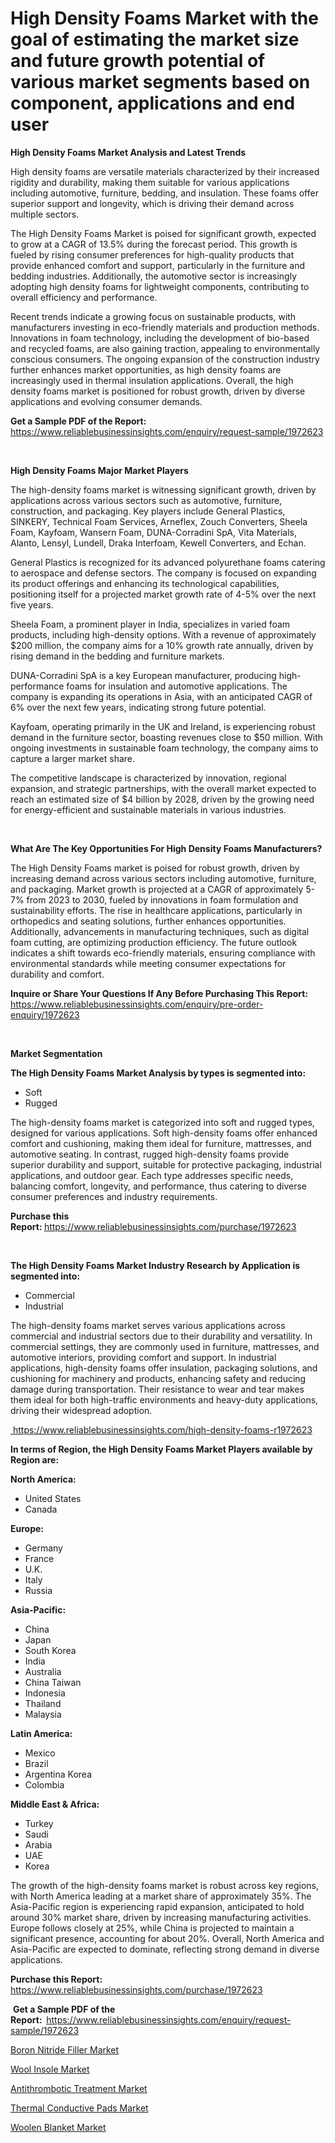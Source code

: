 <p><h1>High Density Foams Market with the goal of estimating the market size and future growth potential of various market segments based on component, applications and end user</h1></p><p><strong>High Density Foams Market Analysis and Latest Trends</strong></p>
<p><p>High density foams are versatile materials characterized by their increased rigidity and durability, making them suitable for various applications including automotive, furniture, bedding, and insulation. These foams offer superior support and longevity, which is driving their demand across multiple sectors.</p><p>The High Density Foams Market is poised for significant growth, expected to grow at a CAGR of 13.5% during the forecast period. This growth is fueled by rising consumer preferences for high-quality products that provide enhanced comfort and support, particularly in the furniture and bedding industries. Additionally, the automotive sector is increasingly adopting high density foams for lightweight components, contributing to overall efficiency and performance.</p><p>Recent trends indicate a growing focus on sustainable products, with manufacturers investing in eco-friendly materials and production methods. Innovations in foam technology, including the development of bio-based and recycled foams, are also gaining traction, appealing to environmentally conscious consumers. The ongoing expansion of the construction industry further enhances market opportunities, as high density foams are increasingly used in thermal insulation applications. Overall, the high density foams market is positioned for robust growth, driven by diverse applications and evolving consumer demands.</p></p>
<p><strong>Get a Sample PDF of the Report:&nbsp;</strong> <a href="https://www.reliablebusinessinsights.com/enquiry/request-sample/1972623?utm_campaign=96&utm_medium=2&utm_source=Github&utm_content=ia&utm_term=14112024&utm_id=high-density-foams">https://www.reliablebusinessinsights.com/enquiry/request-sample/1972623</a></p>
<p>&nbsp;</p>
<p><strong>High Density Foams Major Market Players</strong></p>
<p><p>The high-density foams market is witnessing significant growth, driven by applications across various sectors such as automotive, furniture, construction, and packaging. Key players include General Plastics, SINKERY, Technical Foam Services, Arneflex, Zouch Converters, Sheela Foam, Kayfoam, Wansern Foam, DUNA-Corradini SpA, Vita Materials, Alanto, Lensyl, Lundell, Draka Interfoam, Kewell Converters, and Echan.</p><p>General Plastics is recognized for its advanced polyurethane foams catering to aerospace and defense sectors. The company is focused on expanding its product offerings and enhancing its technological capabilities, positioning itself for a projected market growth rate of 4-5% over the next five years.</p><p>Sheela Foam, a prominent player in India, specializes in varied foam products, including high-density options. With a revenue of approximately $200 million, the company aims for a 10% growth rate annually, driven by rising demand in the bedding and furniture markets.</p><p>DUNA-Corradini SpA is a key European manufacturer, producing high-performance foams for insulation and automotive applications. The company is expanding its operations in Asia, with an anticipated CAGR of 6% over the next few years, indicating strong future potential.</p><p>Kayfoam, operating primarily in the UK and Ireland, is experiencing robust demand in the furniture sector, boasting revenues close to $50 million. With ongoing investments in sustainable foam technology, the company aims to capture a larger market share.</p><p>The competitive landscape is characterized by innovation, regional expansion, and strategic partnerships, with the overall market expected to reach an estimated size of $4 billion by 2028, driven by the growing need for energy-efficient and sustainable materials in various industries.</p></p>
<p>&nbsp;</p>
<p><strong>What Are The Key Opportunities For High Density Foams Manufacturers?</strong></p>
<p><p>The High Density Foams market is poised for robust growth, driven by increasing demand across various sectors including automotive, furniture, and packaging. Market growth is projected at a CAGR of approximately 5-7% from 2023 to 2030, fueled by innovations in foam formulation and sustainability efforts. The rise in healthcare applications, particularly in orthopedics and seating solutions, further enhances opportunities. Additionally, advancements in manufacturing techniques, such as digital foam cutting, are optimizing production efficiency. The future outlook indicates a shift towards eco-friendly materials, ensuring compliance with environmental standards while meeting consumer expectations for durability and comfort.</p></p>
<p><strong>Inquire or Share Your Questions If Any Before Purchasing This Report:</strong> <a href="https://www.reliablebusinessinsights.com/enquiry/pre-order-enquiry/1972623?utm_campaign=96&utm_medium=2&utm_source=Github&utm_content=ia&utm_term=14112024&utm_id=high-density-foams">https://www.reliablebusinessinsights.com/enquiry/pre-order-enquiry/1972623</a></p>
<p>&nbsp;</p>
<p><strong>Market Segmentation</strong></p>
<p><strong>The High Density Foams Market Analysis by types is segmented into:</strong></p>
<p><ul><li>Soft</li><li>Rugged</li></ul></p>
<p><p>The high-density foams market is categorized into soft and rugged types, designed for various applications. Soft high-density foams offer enhanced comfort and cushioning, making them ideal for furniture, mattresses, and automotive seating. In contrast, rugged high-density foams provide superior durability and support, suitable for protective packaging, industrial applications, and outdoor gear. Each type addresses specific needs, balancing comfort, longevity, and performance, thus catering to diverse consumer preferences and industry requirements.</p></p>
<p><strong>Purchase this Report:&nbsp;</strong><a href="https://www.reliablebusinessinsights.com/purchase/1972623?utm_campaign=96&utm_medium=2&utm_source=Github&utm_content=ia&utm_term=14112024&utm_id=high-density-foams">https://www.reliablebusinessinsights.com/purchase/1972623</a></p>
<p>&nbsp;</p>
<p><strong>The High Density Foams Market Industry Research by Application is segmented into:</strong></p>
<p><ul><li>Commercial</li><li>Industrial</li></ul></p>
<p><p>The high-density foams market serves various applications across commercial and industrial sectors due to their durability and versatility. In commercial settings, they are commonly used in furniture, mattresses, and automotive interiors, providing comfort and support. In industrial applications, high-density foams offer insulation, packaging solutions, and cushioning for machinery and products, enhancing safety and reducing damage during transportation. Their resistance to wear and tear makes them ideal for both high-traffic environments and heavy-duty applications, driving their widespread adoption.</p></p>
<p><a href="https://www.reliablebusinessinsights.com/high-density-foams-r1972623?utm_campaign=96&utm_medium=2&utm_source=Github&utm_content=ia&utm_term=14112024&utm_id=high-density-foams">&nbsp;https://www.reliablebusinessinsights.com/high-density-foams-r1972623</a></p>
<p><strong>In terms of Region, the High Density Foams Market Players available by Region are:</strong></p>
<p>
    <p> <strong> North America: </strong>
        <ul>
            <li>United States</li>
            <li>Canada</li>
        </ul>
        </p> 
    <p> <strong> Europe: </strong>
        <ul>
            <li>Germany</li>
            <li>France</li>
            <li>U.K.</li>
            <li>Italy</li>
            <li>Russia</li>
        </ul>
        </p> 
    <p> <strong> Asia-Pacific: </strong>
        <ul>
            <li>China</li>
            <li>Japan</li>
            <li>South Korea</li>
            <li>India</li>
            <li>Australia</li>
            <li>China Taiwan</li>
            <li>Indonesia</li>
            <li>Thailand</li>
            <li>Malaysia</li>
        </ul>
        </p> 
    <p> <strong> Latin America: </strong>
        <ul>
            <li>Mexico</li>
            <li>Brazil</li>
            <li>Argentina Korea</li>
            <li>Colombia</li>
        </ul>
        </p> 
    <p> <strong> Middle East & Africa: </strong>
        <ul>
            <li>Turkey</li>
            <li>Saudi</li>
            <li>Arabia</li>
            <li>UAE</li>
            <li>Korea</li>
        </ul>
    </p>
    </p>
<p><p>The growth of the high-density foams market is robust across key regions, with North America leading at a market share of approximately 35%. The Asia-Pacific region is experiencing rapid expansion, anticipated to hold around 30% market share, driven by increasing manufacturing activities. Europe follows closely at 25%, while China is projected to maintain a significant presence, accounting for about 20%. Overall, North America and Asia-Pacific are expected to dominate, reflecting strong demand in diverse applications.</p></p>
<p><strong>Purchase this Report: </strong><a href="https://www.reliablebusinessinsights.com/purchase/1972623?utm_campaign=96&utm_medium=2&utm_source=Github&utm_content=ia&utm_term=14112024&utm_id=high-density-foams">https://www.reliablebusinessinsights.com/purchase/1972623</a></p>
<p>&nbsp;<strong>Get a Sample PDF of the Report:&nbsp;&nbsp;</strong><a href="https://www.reliablebusinessinsights.com/enquiry/request-sample/1972623?utm_campaign=96&utm_medium=2&utm_source=Github&utm_content=ia&utm_term=14112024&utm_id=high-density-foams">https://www.reliablebusinessinsights.com/enquiry/request-sample/1972623</a></p>
<p><strong></strong></p>
<p><p><a href="https://github.com/SanjidaKhan901/Market-Research-Report-List-1/blob/main/boron-nitride-filler-market.md?utm_campaign=96&utm_medium=2&utm_source=Github&utm_content=ia&utm_term=14112024&utm_id=high-density-foams">Boron Nitride Filler Market</a></p><p><a href="https://www.linkedin.com/pulse/wool-insole-ecosystem-mapping-innovation-value-chains-2024-2031-smv6c?utm_campaign=96&utm_medium=2&utm_source=Github&utm_content=ia&utm_term=14112024&utm_id=high-density-foams">Wool Insole Market</a></p><p><a href="https://issuu.com/reportprime-2/docs/antithrombotic-treatment-market-siz_e99df36996e18d?utm_campaign=96&utm_medium=2&utm_source=Github&utm_content=ia&utm_term=14112024&utm_id=high-density-foams">Antithrombotic Treatment Market</a></p><p><a href="https://github.com/AngelaWalsh696/Market-Research-Report-List-1/blob/main/thermal-conductive-pads-market.md?utm_campaign=96&utm_medium=2&utm_source=Github&utm_content=ia&utm_term=14112024&utm_id=high-density-foams">Thermal Conductive Pads Market</a></p><p><a href="https://www.linkedin.com/pulse/woolen-blanket-market-outlook-share-analysis-growth-trends-uawfc?utm_campaign=96&utm_medium=2&utm_source=Github&utm_content=ia&utm_term=14112024&utm_id=high-density-foams">Woolen Blanket Market</a></p></p>
